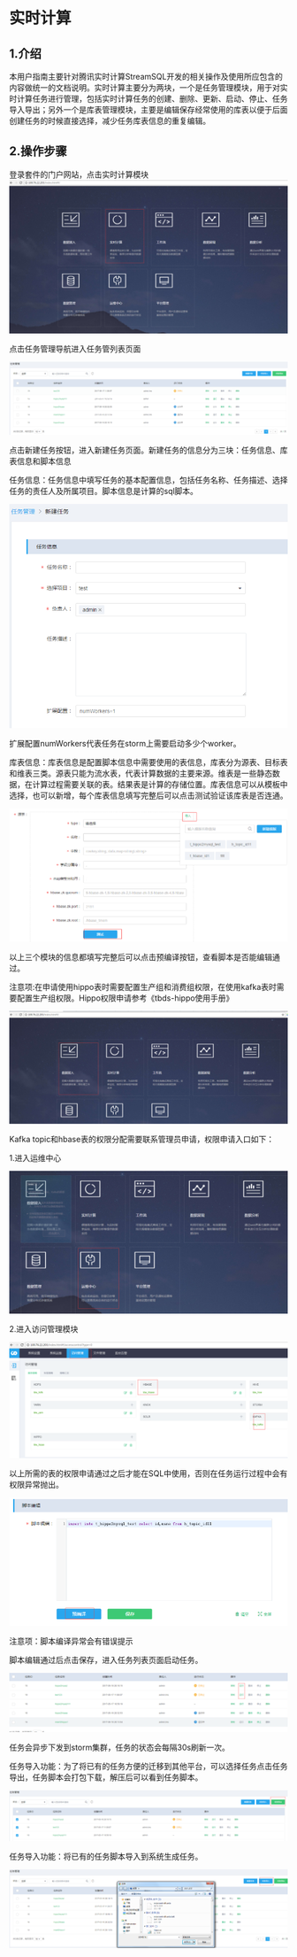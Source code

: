 # 实时计算

## 1.介绍

本用户指南主要针对腾讯实时计算StreamSQL开发的相关操作及使用所应包含的内容做统一的文档说明。实时计算主要分为两块，一个是任务管理模块，用于对实时计算任务进行管理，包括实时计算任务的创建、删除、更新、启动、停止、任务导入导出；另外一个是库表管理模块，主要是编辑保存经常使用的库表以便于后面创建任务的时候直接选择，减少任务库表信息的重复编辑。

## 2.操作步骤

登录套件的门户网站，点击实时计算模块![](../.gitbook/assets/realtime_enter%20%281%29.png)

点击任务管理导航进入任务管列表页面

![](../.gitbook/assets/task_list%20%281%29.png)

点击新建任务按钮，进入新建任务页面。新建任务的信息分为三块：任务信息、库表信息和脚本信息

任务信息：任务信息中填写任务的基本配置信息，包括任务名称、任务描述、选择任务的责任人及所属项目。脚本信息是计算的sql脚本。

![](../.gitbook/assets/new_task_step1%20%281%29.png)

扩展配置numWorkers代表任务在storm上需要启动多少个worker。

库表信息：库表信息是配置脚本信息中需要使用的表信息，库表分为源表、目标表和维表三类。源表只能为流水表，代表计算数据的主要来源。维表是一些静态数据，在计算过程需要关联的表。结果表是计算的存储位置。库表信息可以从模板中选择，也可以新增，每个库表信息填写完整后可以点击测试验证该库表是否连通。

![](../.gitbook/assets/new_task_step2%20%281%29.png)

以上三个模块的信息都填写完整后可以点击预编译按钮，查看脚本是否能编辑通过。

注意项:在申请使用hippo表时需要配置生产组和消费组权限，在使用kafka表时需要配置生产组权限。Hippo权限申请参考《tbds-hippo使用手册》

![](../.gitbook/assets/new_task_step3.png)

Kafka topic和hbase表的权限分配需要联系管理员申请，权限申请入口如下：

1.进入运维中心

![](../.gitbook/assets/new_task_step4.png)

2.进入访问管理模块

![](../.gitbook/assets/new_task_step5.png)

以上所需的表的权限申请通过之后才能在SQL中使用，否则在任务运行过程中会有权限异常抛出。

![](../.gitbook/assets/new_task_step6.png)

注意项：脚本编译异常会有错误提示

脚本编辑通过后点击保存，进入任务列表页面启动任务。

![](../.gitbook/assets/new_task_step7.png)

任务会异步下发到storm集群，任务的状态会每隔30s刷新一次。

任务导入功能：为了将已有的任务方便的迁移到其他平台，可以选择任务点击任务导出，任务脚本会打包下载，解压后可以看到任务脚本。

![](../.gitbook/assets/new_task_step8.png)

任务导入功能：将已有的任务脚本导入到系统生成任务。

![](../.gitbook/assets/new_task_step9%20%281%29.png)

